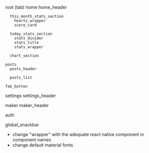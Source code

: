 root
  (tab)
    home
      home_header

      this_month_stats_section
        hearts_wrapper
        score_card 
      
      today_stats_section
        stats_divider
        stats_title 
        stats_wrapper 

      chart_section

    posts
      posts_header
      
      posts_list
       
    fab_button

  settings
    settings_header

  maker
    maker_header
  
  auth

  global_snackbar


- change "wrapper" with the adequate react native component in component names
- change default material fonts
